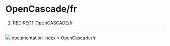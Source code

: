 # OpenCascade/fr
1.  REDIRECT [OpenCASCADE/fr](OpenCASCADE/fr.md)



---
![](images/Right_arrow.png) [documentation index](../README.md) > OpenCascade/fr
